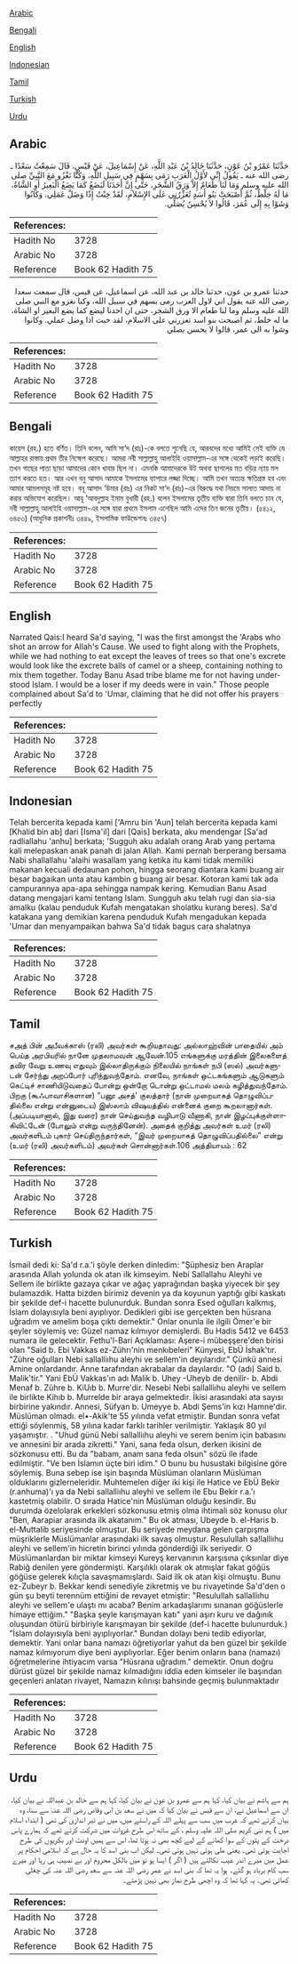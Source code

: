 [Arabic](#arabic)

[Bengali](#bengali)

[English](#english)

[Indonesian](#indonesian)

[Tamil](#tamil)

[Turkish](#turkish)

[Urdu](#urdu)

## Arabic


<div dir="rtl" lang="ar" style={{fontSize:'larger',backgroundColor:'#f8f9fa',padding:20}}>
حَدَّثَنَا عَمْرُو بْنُ عَوْنٍ، حَدَّثَنَا خَالِدُ بْنُ عَبْدِ اللَّهِ، عَنْ إِسْمَاعِيلَ، عَنْ قَيْسٍ، قَالَ سَمِعْتُ سَعْدًا ـ رضى الله عنه ـ يَقُولُ إِنِّي لأَوَّلُ الْعَرَبِ رَمَى بِسَهْمٍ فِي سَبِيلِ اللَّهِ، وَكُنَّا نَغْزُو مَعَ النَّبِيِّ صلى الله عليه وسلم وَمَا لَنَا طَعَامٌ إِلاَّ وَرَقُ الشَّجَرِ، حَتَّى إِنَّ أَحَدَنَا لَيَضَعُ كَمَا يَضَعُ الْبَعِيرُ أَوِ الشَّاةُ، مَا لَهُ خِلْطٌ، ثُمَّ أَصْبَحَتْ بَنُو أَسَدٍ تُعَزِّرُنِي عَلَى الإِسْلاَمِ، لَقَدْ خِبْتُ إِذًا وَضَلَّ عَمَلِي‏.‏ وَكَانُوا وَشَوْا بِهِ إِلَى عُمَرَ، قَالُوا لاَ يُحْسِنُ يُصَلِّي‏.‏
</div>
<div style={{backgroundColor:'#f8f9fa',padding:20, marginBottom: 10}}><table> <thead> <tr> <th>References:</th> <th></th> </tr> </thead> <tbody><tr><td>Hadith No</td><td>3728</td></tr><tr><td>Arabic No</td><td>3728</td></tr><tr><td>Reference</td><td>Book 62 Hadith 75</td></tr></tbody></table></div>


<div dir="rtl" lang="ar" style={{fontSize:'larger',backgroundColor:'#f8f9fa',padding:20}}>
حدثنا عمرو بن عون، حدثنا خالد بن عبد الله، عن اسماعيل، عن قيس، قال سمعت سعدا رضى الله عنه يقول اني لاول العرب رمى بسهم في سبيل الله، وكنا نغزو مع النبي صلى الله عليه وسلم وما لنا طعام الا ورق الشجر، حتى ان احدنا ليضع كما يضع البعير او الشاة، ما له خلط، ثم اصبحت بنو اسد تعزرني على الاسلام، لقد خبت اذا وضل عملي. وكانوا وشوا به الى عمر، قالوا لا يحسن يصلي
</div>
<div style={{backgroundColor:'#f8f9fa',padding:20, marginBottom: 10}}><table> <thead> <tr> <th>References:</th> <th></th> </tr> </thead> <tbody><tr><td>Hadith No</td><td>3728</td></tr><tr><td>Arabic No</td><td>3728</td></tr><tr><td>Reference</td><td>Book 62 Hadith 75</td></tr></tbody></table></div>

## Bengali


<div dir="ltr" lang="bn" style={{fontSize:'larger',backgroundColor:'#f8f9fa',padding:20}}>
কায়েস (রহ.) হতে বর্ণিত। তিনি বলেন, আমি সা‘দ (রাঃ)-কে বলতে শুনেছি যে, আরবদের মধ্যে আমিই সেই ব্যক্তি যে আল্লাহর রাস্তায় প্রথম তীর নিক্ষেপ করেছে। আমরা নবী সাল্লাল্লাহু আলাইহি ওয়াসাল্লাম-এর সঙ্গে থেকেই লড়াই করেছি। তখন গাছের পাতা ছাড়া আমাদের কোন খাবার ছিল না। এমনকি আমাদেরকে উট অথবা ছাগলের মত বড়ির ন্যায় মল ত্যাগ করতে হত। আর এখন বনু আসাদ আমাকে ইসলামের ব্যাপারে লজ্জা দিচ্ছে। আমি তখন অত্যন্ত ক্ষতিগ্রস্ত হব এবং আমার আমলসমূহ নষ্ট হবে। বনূ আসাদ ‘উমার (রাঃ) এর নিকট সা‘দ (রাঃ)-এর বিরুদ্ধে যথা নিয়মে সালাত আদায় না করার অভিযোগ করেছিল। আবূ ‘আবদুল্লাহ ইমাম বুখারী (রহ.) বলেন ইসলামের তৃতীয় ব্যক্তি দ্বারা তিনি বলতে চান যে, নবী সাল্লাল্লাহু আলাইহি ওয়াসাল্লাম-এর সঙ্গে যারা প্রথমে ইসলাম এনেছিল আমি এদের তিন জনের তৃতীয়। (৫৪১২, ৬৪৫৩) (আধুনিক প্রকাশনীঃ ৩৪৪৯, ইসলামিক ফাউন্ডেশনঃ ৩৪৫৭)
</div>
<div style={{backgroundColor:'#f8f9fa',padding:20, marginBottom: 10}}><table> <thead> <tr> <th>References:</th> <th></th> </tr> </thead> <tbody><tr><td>Hadith No</td><td>3728</td></tr><tr><td>Arabic No</td><td>3728</td></tr><tr><td>Reference</td><td>Book 62 Hadith 75</td></tr></tbody></table></div>

## English


<div dir="ltr" lang="en" style={{fontSize:'larger',backgroundColor:'#f8f9fa',padding:20}}>
Narrated Qais:I heard Sa'd saying, "I was the first amongst the 'Arabs who shot an arrow for Allah's Cause. We used to fight along with the Prophets, while we had nothing to eat except the leaves of trees so that one's excrete would look like the excrete balls of camel or a sheep, containing nothing to mix them together. Today Banu Asad tribe blame me for not having understood Islam. I would be a loser if my deeds were in vain." Those people complained about Sa'd to 'Umar, claiming that he did not offer his prayers perfectly
</div>
<div style={{backgroundColor:'#f8f9fa',padding:20, marginBottom: 10}}><table> <thead> <tr> <th>References:</th> <th></th> </tr> </thead> <tbody><tr><td>Hadith No</td><td>3728</td></tr><tr><td>Arabic No</td><td>3728</td></tr><tr><td>Reference</td><td>Book 62 Hadith 75</td></tr></tbody></table></div>

## Indonesian


<div dir="ltr" lang="id" style={{fontSize:'larger',backgroundColor:'#f8f9fa',padding:20}}>
Telah bercerita kepada kami ['Amru bin 'Aun] telah bercerita kepada kami [Khalid bin ab] dari [Isma'il] dari [Qais] berkata, aku mendengar [Sa'ad radliallahu 'anhu] berkata; 'Sugguh aku adalah orang Arab yang pertama kali melepaskan anak panah di jalan Allah. Kami pernah berperang bersama Nabi shallallahu 'alaihi wasallam yang ketika itu kami tidak memiliki makanan kecuali dedaunan pohon, hingga seorang diantara kami buang air besar bagaikan unta atau kambin g buang air besar. Kotoran kami tak ada campurannya apa-apa sehingga nampak kering. Kemudian Banu Asad datang mengajari kami tentang Islam. Sungguh aku telah rugi dan sia-sia amalku (kalau penduduk Kufah mengatakan sholatku kurang beres). Sa'd katakana yang demikian karena penduduk Kufah mengadukan kepada 'Umar dan menyampaikan bahwa Sa'd tidak bagus cara shalatnya
</div>
<div style={{backgroundColor:'#f8f9fa',padding:20, marginBottom: 10}}><table> <thead> <tr> <th>References:</th> <th></th> </tr> </thead> <tbody><tr><td>Hadith No</td><td>3728</td></tr><tr><td>Arabic No</td><td>3728</td></tr><tr><td>Reference</td><td>Book 62 Hadith 75</td></tr></tbody></table></div>

## Tamil


<div dir="ltr" lang="ta" style={{fontSize:'larger',backgroundColor:'#f8f9fa',padding:20}}>
சஅத் பின் அபீவக்காஸ் (ரலி) அவர்கள் கூறியதாவது: அல்லாஹ்வின் பாதையில் அம் பெய்த அரபியரில் நானே முதலாமவன் ஆவேன்.105 எங்களுக்கு மரத்தின் இலைகளைத் தவிர வேறு உணவு எதுவும் இல்லாதிருக்கும் நிலையில் நாங்கள் நபி (ஸல்) அவர்களுடன் சேர்ந்து அறப்போர் புரிந்துவந்தோம். எனவே, நாங்கள் ஒட்டகங்களும் ஆடுகளும் கெட்டிச் சாணியிடுவதைப் போன்று ஒன்றோ டொன்று ஒட்டாமல் மலம் கழித்துவந்தோம். பிறகு (கூஃபாவாசிகளான) “பனூ அசத்' குலத்தார் (நான் முறையாகத் தொழுவிப்பதில்லை என்று என்னுடைய) இஸ்லாம் விஷயத்தில் என்னைக் குறை கூறலானார்கள். (அப்படியானால், இது வரை) நான் செய்துவந்த வழிபாடு வீணாகி, நான் இழப்புக்குள்ளாகிவிட்டேன் (போலும் என்று வருந்தினேன்). அதைக் குறித்து அவர்கள் உமர் (ரலி) அவர்களிடம் புகார் செய்திருந்தார்கள், “இவர் முறையாகத் தொழுவிப்பதில்லை” என்று (உமர் (ரலி) அவர்களிடம்) அவர்கள் சொன்னார்கள்.106 அத்தியாயம் : 62
</div>
<div style={{backgroundColor:'#f8f9fa',padding:20, marginBottom: 10}}><table> <thead> <tr> <th>References:</th> <th></th> </tr> </thead> <tbody><tr><td>Hadith No</td><td>3728</td></tr><tr><td>Arabic No</td><td>3728</td></tr><tr><td>Reference</td><td>Book 62 Hadith 75</td></tr></tbody></table></div>

## Turkish


<div dir="ltr" lang="tr" style={{fontSize:'larger',backgroundColor:'#f8f9fa',padding:20}}>
İsmail dedi ki: Sa'd r.a.'i şöyle derken dinledim: "Şüphesiz ben Araplar arasında Allah yolunda ok atan ilk kimseyim. Nebi Sallallahu Aleyhi ve Sellem ile birlikte gazaya çıkar ve ağaç yaprağından başka yiyecek bir şey bulamazdık. Hatta bizden birimiz devenin ya da koyunun yaptığı gibi kaskatı bir şekilde def-i hacette bulunurduk. Bundan sonra Esed oğulları kalkmış, İslam dolayısıyla beni ayıplıyor. Dedikleri gibi ise gerçekten ben hüsrana uğradım ve amelim boşa çıktı demektir." Onlar onunla ile ilgili Ömer'e bir şeyler söylemiş ve: Güzel namaz kılmıyor demişlerdi. Bu Hadis 5412 ve 6453 numara ile gelecektir. Fethu'l-Bari Açıklaması: Aşere-i mübeşşere'den birisi olan "Said b. Ebi Vakkas ez-Zührı'nin menkıbeleri" Künyesi, EbÜ İshak'tır. "Zühre oğulları Nebi sallalliıhu aleyhi ve sellem'in deyılarıdır." Çünkü annesi Amine onlardandır. Anne tarafından akrabalar da dayılardır. "O (adı) Said b. Malik'tir." Yani EbÜ Vakkas'ın adı Malik b. Uhey -Uheyb de denilir- b. Abdi Menaf b. Zühre b. KiUıb b. Murre'dir. Nesebi Nebi sallalliıhu aleyhi ve sellem ile birlikte Kihıb b. Murrelde bir araya gelmektedir. İkisi arasındaki ata sayısı birbirine yakındır. Annesi, Süfyan b. Umeyye b. Abdi Şems'in kızı Hamne'dir. Müslüman olmadı. el•-Akik'te 55 yılında vefat etmiştir. Bundan sonra vefat ettiği söylenmiş, 58 yılına kadar farklı tarihler verilmiştir. Yaklaşık 80 yıl yaşamıştır. . "Uhud günü Nebi sallalliıhu aleyhi ve serem benim için babasını ve annesini bir arada zikretti." Yani, sana feda olsun, derken ikisini de sözkonusu etti. Bu da "babam, anam sana feda olsun" sözü ile ifade edilmiştir. "Ve ben İslamın üçte biri idim." O bunu bu husustaki bilgisine göre söylemiş. Buna sebep ise işin başında Müslüman olanların Müslüman olduklarını gizlerneleridir. Muhtemelen diğer iki kişi ile Hatice ve EbÜ Bekir (r.anhuma)'ı ya da Nebi sallalliıhu aleyhi ve sellem ile Ebu Bekir r.a.'ı kastetmiş olabilir. O sırada Hatice'nin Müslüman olduğu kesindir. Bu durumda özelolarak erkekleri sözkonusu etmiş olma ihtimali söz konusu olur "Ben, Aarapiar arasında ilk akatanım." Bu ok atması, Ubeyde b. el-Haris b. el-Muttalib seriyesinde olmuştur. Bu seriyede meydana gelen çarpışma müşriklerle Müslümanlar arasındaki ilk savaş olmuştur. Resulullah sa!lalliıhu aleyhi ve sellem'in hicretin birinci yılında gönderdiği ilk seriyedir. O Müslümanlardan bir miktar kimseyi Kureyş kervanının karşısına çıksınlar diye Rabiğ denilen yere göndermişti. Karşılıklı olarak ok atmışlar fakat göğüs göğüse gelerek kılıçla savaşmamışlardı. Said ilk ok atan kişi olmuştu. Bunu ez-Zubeyr b. Bekkar kendi senediyle zikretmiş ve bu rivayetinde Sa'd'den o gün şu beyti terennüm ettiğini de revayet etmiştir: "Resulullah sallalliıhu aleyhi ve sellem'e ulaştı mı acaba? Benim arkadaşlarımı sınanan göğüslerle himaye ettiğim." "Başka şeyle karışmayan katı" yani aşırı kuru ve dağınık oluşundan ötürü birbiriyle karışmayan bir şekilde (def-i hacette bulunurduk.) "İslam dolayısıyla beni ayıplıyorlar." Bundan dolayı beni tedib ediyorlar, demektir. Yani onlar bana namazı öğretiyorlar yahut da ben güzel bir şekilde namaz kılmıyorum diye beni ayıplıyorlar. Eğer benim onların bana (namazı) öğretmelerine ihtiyacım varsa "Hüsrana uğradım." demektir. Onun doğru dürüst güzel bir şekilde namaz kılmadığını iddia eden kimseler ile başından geçenleri anlatan rivayet, Namazın kılınışı bahsinde geçmiş bulunmaktadır
</div>
<div style={{backgroundColor:'#f8f9fa',padding:20, marginBottom: 10}}><table> <thead> <tr> <th>References:</th> <th></th> </tr> </thead> <tbody><tr><td>Hadith No</td><td>3728</td></tr><tr><td>Arabic No</td><td>3728</td></tr><tr><td>Reference</td><td>Book 62 Hadith 75</td></tr></tbody></table></div>

## Urdu


<div dir="rtl" lang="ur" style={{fontSize:'larger',backgroundColor:'#f8f9fa',padding:20}}>
ہم سے ہاشم نے بیان کیا، کہا ہم سے عمرو بن عون نے بیان کیا، کہا ہم سے خالد بن عبداللہ نے بیان کیا، ان سے اسماعیل نے، ان سے قیس نے بیان کیا کہ میں نے سعد بن ابی وقاص رضی اللہ عنہ سے سنا، وہ بیان کرتے تھے کہ عرب میں سب سے پہلے اللہ کے راستے میں، میں نے تیر اندازی کی تھی ( ابتداء اسلام میں ) ہم نبی کریم صلی اللہ علیہ وسلم ، کے ساتھ اس طرح غزوات میں شرکت کرتے تھے کہ ہمارے پاس درخت کے پتوں کے سوا کھانے کے لیے کچھ بھی نہ ہوتا تھا، اس سے ہمیں اونٹ اور بکریوں کی طرح اجابت ہوتی تھی۔ یعنی ملی ہوئی نہیں ہوتی تھی۔ لیکن اب بنی اسد کا یہ حال ہے کہ اسلامی احکام پر عمل میں میرے اندر عیب نکالتے ہیں ( اگر ) ایسا ہو تو میں بالکل محروم اور بے نصیب ہی رہا اور میرے سب کام برباد ہو گئے۔ ہوا یہ تھا کہ بنی اسد نے عمر رضی اللہ عنہ سے سعد رضی اللہ عنہ کی چغلی کھائی تھی۔ یہ کہا تھا کہ وہ اچھی طرح نماز بھی نہیں پڑھتے۔
</div>
<div style={{backgroundColor:'#f8f9fa',padding:20, marginBottom: 10}}><table> <thead> <tr> <th>References:</th> <th></th> </tr> </thead> <tbody><tr><td>Hadith No</td><td>3728</td></tr><tr><td>Arabic No</td><td>3728</td></tr><tr><td>Reference</td><td>Book 62 Hadith 75</td></tr></tbody></table></div>
